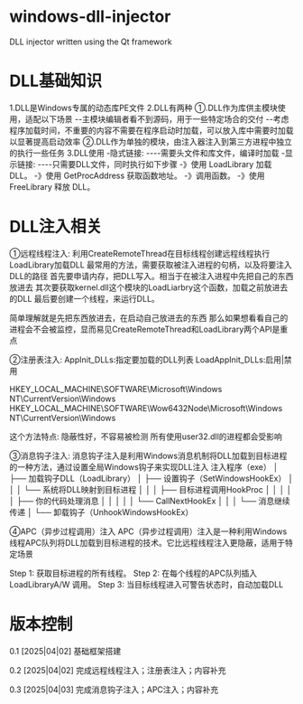 # windows-dll-injector
DLL injector written using the Qt framework

DLL基础知识
===========
1.DLL是Windows专属的动态库PE文件
2.DLL有两种
①.DLL作为库供主模块使用，适配以下场景
--主模块编辑者看不到源码，用于一些特定场合的交付
--考虑程序加载时间，不重要的内容不需要在程序启动时加载，可以放入库中需要时加载以显著提高启动效率
②.DLL作为单独的模块，由注入器注入到第三方进程中独立的执行一些任务
3.DLL使用
-隐式链接:
----需要头文件和库文件，编译时加载
-显示链接:
----只需要DLL文件，同时执行如下步骤
-》使用 LoadLibrary 加载 DLL。
-》使用 GetProcAddress 获取函数地址。
-》调用函数。
-》使用 FreeLibrary 释放 DLL。

DLL注入相关
============
①远程线程注入:
利用CreateRemoteThread在目标线程创建远程线程执行LoadLibrary加载DLL
最常用的方法，需要获取被注入进程的句柄，以及将要注入DLL的路径
首先要申请内存，把DLL写入。相当于在被注入进程中先把自己的东西放进去
其次要获取kernel.dll这个模块的LoadLiarbry这个函数，加载之前放进去的DLL
最后要创建一个线程，来运行DLL。

简单理解就是先把东西放进去，在启动自己放进去的东西
那么如果想看看自己的进程会不会被监控，显而易见CreateRemoteThread和LoadLibrary两个API是重点

②注册表注入:
AppInit_DLLs:指定要加载的DLL列表
LoadAppInit_DLLs:启用|禁用

HKEY_LOCAL_MACHINE\SOFTWARE\Microsoft\Windows NT\CurrentVersion\Windows
HKEY_LOCAL_MACHINE\SOFTWARE\Wow6432Node\Microsoft\Windows NT\CurrentVersion\Windows

这个方法特点:
隐蔽性好，不容易被检测
所有使用user32.dll的进程都会受影响

③消息钩子注入:
消息钩子注入是利用Windows消息机制将DLL加载到目标进程的一种方法，通过设置全局Windows钩子来实现DLL注入
注入程序（exe）
  │
  ├── 加载钩子DLL（LoadLibrary）
  │
  ├── 设置钩子（SetWindowsHookEx）
  │   │
  │   └── 系统将DLL映射到目标进程
  │       │
  │       ├── 目标进程调用HookProc
  │       │   │
  │       │   ├── 你的代码处理消息
  │       │   │
  │       │   └── CallNextHookEx
  │       │
  │       └── 消息继续传递
  │
  └── 卸载钩子（UnhookWindowsHookEx）

④APC（异步过程调用）注入
APC（异步过程调用）注入是一种利用Windows线程APC队列将DLL加载到目标进程的技术。它比远程线程注入更隐蔽，适用于特定场景

Step 1: 获取目标进程的所有线程。
Step 2: 在每个线程的APC队列插入 LoadLibraryA/W 调用。
Step 3: 当目标线程进入可警告状态时，自动加载DLL


版本控制
============
0.1
[2025|04|02]
基础框架搭建

0.2
[2025|04|02]
完成远程线程注入；注册表注入；内容补充

0.3
[2025|04|03]
完成消息钩子注入；APC注入；内容补充